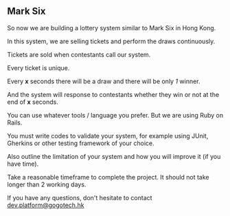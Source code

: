 Mark Six
----

So now we are building a lottery system similar to Mark Six in Hong Kong. 

In this system, we are selling tickets and perform the draws continuously.

Tickets are sold when contestants call our system.

Every ticket is unique.

Every __x__ seconds there will be a draw and there will be only *1* winner. 

And the system will response to contestants whether they win or not at the end of __x__ seconds.

You can use whatever tools / language you prefer. But we are using Ruby on Rails.

You must write codes to validate your system, for example using JUnit, Gherkins or other testing framework of your choice.

Also outline the limitation of your system and how you will improve it (if you have time).

Take a reasonable timeframe to complete the project. It should not take longer than 2 working days.

If you have any questions, don't hesitate to contact dev.platform@gogotech.hk
